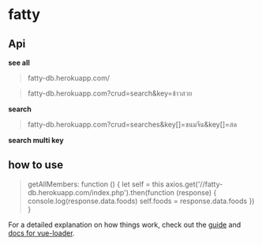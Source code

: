 # fatty
## Api

**see all**

>fatty-db.herokuapp.com/



>fatty-db.herokuapp.com?crud=search&key=ข้าวสวย

**search**

>fatty-db.herokuapp.com?crud=searches&key[]=ขนมจีน&key[]=สด

**search multi key**
 
## how to use

>    getAllMembers: function () {
      let self = this
      axios.get('//fatty-db.herokuapp.com/index.php').then(function (response) {
        console.log(response.data.foods)
        self.foods = response.data.foods
      })
    }



For a detailed explanation on how things work, check out the [guide](http://vuejs-templates.github.io/webpack/) and [docs for vue-loader](http://vuejs.github.io/vue-loader).
